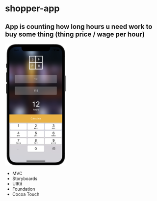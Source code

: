 # shopper-app

## App is counting how long hours u need work to buy some thing (thing price / wage per hour)

<img src="https://github.com/gruzd1sok/shopper-app/raw/main/main.png" alt="app picture" width="200" height="400">

- MVC
- Storyboards
- UIKit
- Foundation
- Cocoa Touch
